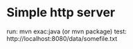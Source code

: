 # Simple http server

run: mvn exac:java (or mvn package)
test: http://localhost:8080/data/somefile.txt
